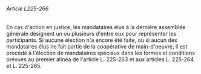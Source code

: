 ###### Article L225-266

En cas d'action en justice, les mandataires élus à la dernière assemblée générale désignent un ou plusieurs d'entre eux pour représenter les participants. Si aucune élection n'a encore été faite, ou si aucun des mandataires élus ne fait partie de la coopérative de main-d'oeuvre, il est procédé à l'élection de mandataires spéciaux dans les formes et conditions prévues au premier alinéa de l'article L. 225-263 et aux articles L. 225-264 et L. 225-265.

